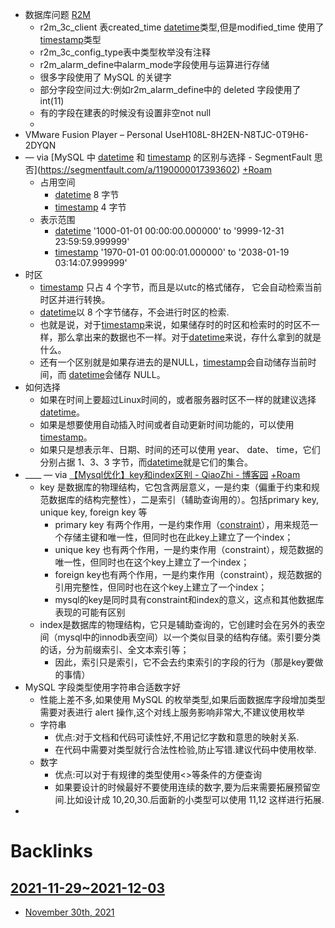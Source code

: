 - 数据库问题 [R2M](<R2M.md>)
    - r2m_3c_client 表created_time [datetime](<datetime.md>)类型,但是modified_time 使用了[timestamp](<timestamp.md>)类型
    - r2m_3c_config_type表中类型枚举没有注释
    - r2m_alarm_define中alarm_mode字段使用与运算进行存储
    - 很多字段使用了 MySQL 的关键字
    - 部分字段空间过大:例如r2m_alarm_define中的 deleted 字段使用了 int(11)
    - 有的字段在建表的时候没有设置非空not null
    - 
- VMware Fusion Player – Personal UseH108L-8H2EN-N8TJC-0T9H6-2DYQN
- — via [MySQL 中 [datetime](<datetime.md>) 和 [timestamp](<timestamp.md>) 的区别与选择 - SegmentFault 思否](https://segmentfault.com/a/1190000017393602) [+Roam](<+Roam.md>)
    - 占用空间
        - [datetime](<datetime.md>) 8 字节
        - [timestamp](<timestamp.md>) 4 字节
    - 表示范围
        - [datetime](<datetime.md>) '1000-01-01 00:00:00.000000' to '9999-12-31 23:59:59.999999'
        - [timestamp](<timestamp.md>) '1970-01-01 00:00:01.000000' to '2038-01-19 03:14:07.999999'
- 时区
    - [timestamp](<timestamp.md>) 只占 4 个字节，而且是以utc的格式储存， 它会自动检索当前时区并进行转换。
    - [datetime](<datetime.md>)以 8 个字节储存，不会进行时区的检索.
    - 也就是说，对于[timestamp](<timestamp.md>)来说，如果储存时的时区和检索时的时区不一样，那么拿出来的数据也不一样。对于[datetime](<datetime.md>)来说，存什么拿到的就是什么。
    - 还有一个区别就是如果存进去的是NULL，[timestamp](<timestamp.md>)会自动储存当前时间，而 [datetime](<datetime.md>)会储存 NULL。
- 如何选择
    - 如果在时间上要超过Linux时间的，或者服务器时区不一样的就建议选择 [datetime](<datetime.md>)。
    - 如果是想要使用自动插入时间或者自动更新时间功能的，可以使用[timestamp](<timestamp.md>)。
    - 如果只是想表示年、日期、时间的还可以使用 year、 date、 time，它们分别占据 1、3、3 字节，而[datetime](<datetime.md>)就是它们的集合。
- ____ — via [【Mysql优化】key和index区别 - QiaoZhi - 博客园](https://www.cnblogs.com/qlqwjy/p/8594798.html) [+Roam](<+Roam.md>)
    - key 是数据库的物理结构，它包含两层意义，一是约束（偏重于约束和规范数据库的结构完整性），二是索引（辅助查询用的）。包括primary key, unique key, foreign key 等
        - primary key 有两个作用，一是约束作用（[constraint](<constraint.md>)），用来规范一个存储主键和唯一性，但同时也在此key上建立了一个index；
        - unique key 也有两个作用，一是约束作用（constraint），规范数据的唯一性，但同时也在这个key上建立了一个index；
        - foreign key也有两个作用，一是约束作用（constraint），规范数据的引用完整性，但同时也在这个key上建立了一个index；
        - mysql的key是同时具有constraint和index的意义，这点和其他数据库表现的可能有区别
    - index是数据库的物理结构，它只是辅助查询的，它创建时会在另外的表空间（mysql中的innodb表空间）以一个类似目录的结构存储。索引要分类的话，分为前缀索引、全文本索引等；
        - 因此，索引只是索引，它不会去约束索引的字段的行为（那是key要做的事情）
- MySQL 字段类型使用字符串合适数字好
    - 性能上差不多,如果使用 MySQL 的枚举类型,如果后面数据库字段增加类型需要对表进行 alert 操作,这个对线上服务影响非常大,不建议使用枚举
    - 字符串
        - 优点:对于文档和代码可读性好,不用记忆字数和意思的映射关系.
        - 在代码中需要对类型就行合法性检验,防止写错.建议代码中使用枚举.
    - 数字
        - 优点:可以对于有规律的类型使用<>等条件的方便查询
        - 如果要设计的时候最好不要使用连续的数字,要为后来需要拓展预留空间.比如设计成 10,20,30.后面新的小类型可以使用 11,12 这样进行拓展.
- 

# Backlinks
## [2021-11-29~2021-12-03](<2021-11-29~2021-12-03.md>)
- [November 30th, 2021](<November 30th, 2021.md>)

